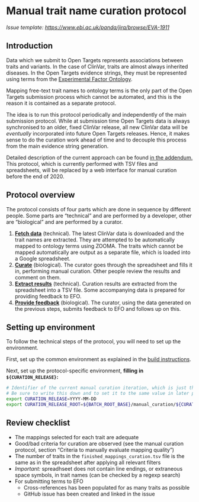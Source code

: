 # Manual trait name curation protocol
_Issue template: https://www.ebi.ac.uk/panda/jira/browse/EVA-1911_

## Introduction
Data which we submit to Open Targets represents associations between traits and variants. In the case of ClinVar, traits are almost always inherited diseases. In the Open Targets evidence strings, they must be represented using terms from the [Experimental Factor Ontology](https://www.ebi.ac.uk/efo).

Mapping free-text trait names to ontology terms is the only part of the Open Targets submission process which cannot be automated, and this is the reason it is contained as a separate protocol.

The idea is to run this protocol periodically and independently of the main submission protocol. While at submission time Open Targets data is always synchronised to an older, fixed ClinVar release, all new ClinVar data will be *eventually* incorporated into future Open Targets releases. Hence, it makes sense to do the curation work ahead of time and to decouple this process from the main evidence string generation.

Detailed description of the current approach can be found [in the addendum.](detailed-description.md) This protocol, which is currently performed with TSV files and spreadsheets, will be replaced by a web interface for manual curation before the end of 2020.

## Protocol overview
The protocol consists of four parts which are done in sequence by different people. Some parts are “technical” and are performed by a developer, other are “biological” and are performed by a curator.
1. [**Fetch data**](step1-fetch-clinvar-data.md) (technical). The latest ClinVar data is downloaded and the trait names are extracted. They are attempted to be automatically mapped to ontology terms using ZOOMA. The traits which cannot be mapped automatically are output as a separate file, which is loaded into a Google spreadsheet.
1. [**Curate**](step2-manual-curation.md) (biological). The curator goes through the spreadsheet and fills it in, performing manual curation. Other people review the results and comment on them.
1. [**Extract results**](step3-export-results.md) (technical). Curation results are extracted from the spreadsheet into a TSV file. Some accompanying data is prepared for providing feedback to EFO.
1. [**Provide feedback**](step4-submit-efo-feedback.md) (biological). The curator, using the data generated on the previous steps, submits feedback to EFO and follows up on this.

## Setting up environment
To follow the technical steps of the protocol, you will need to set up the environment.

First, set up the common environment as explained in the [build instructions](../environment.md).

Next, set up the protocol-specific environment, **filling in `${CURATION_RELEASE}`:**
```bash
# Identifier of the current manual curation iteration, which is just the current date.
# Be sure to write this down and to set it to the same value in later parts of this protocol.
export CURATION_RELEASE=YYYY-MM-DD
export CURATION_RELEASE_ROOT=${BATCH_ROOT_BASE}/manual_curation/${CURATION_RELEASE}
```

## Review checklist
* The mappings selected for each trait are adequate
* Good/bad criteria for curation are observed (see the manual curation protocol, section “Criteria to manually evaluate mapping quality”)
* The number of traits in the `finished_mappings_curation.tsv` file is the same as in the spreadsheet after applying all relevant filters
* _Important:_ spreadhseet does not contain line endings, or extraneous space symbols, in trait names (can be checked by a regexp search)
* For submitting terms to EFO
  + Cross-references has been populated for as many traits as possible
  + GitHub issue has been created and linked in the issue

